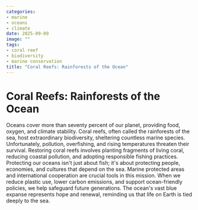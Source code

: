 ```yaml
---
categories:
- marine
- oceans
- climate
date: 2025-09-09
image: ""
tags:
- coral reef
- biodiversity
- marine conservation
title: "Coral Reefs: Rainforests of the Ocean"
---
```


# Coral Reefs: Rainforests of the Ocean

Oceans cover more than seventy percent of our planet, providing food,
oxygen, and climate stability. Coral reefs, often called the rainforests
of the sea, host extraordinary biodiversity, sheltering countless marine
species. Unfortunately, pollution, overfishing, and rising temperatures
threaten their survival. Restoring coral reefs involves planting
fragments of living coral, reducing coastal pollution, and adopting
responsible fishing practices. Protecting our oceans isn't just about
fish; it's about protecting people, economies, and cultures that depend
on the sea. Marine protected areas and international cooperation are
crucial tools in this mission. When we reduce plastic use, lower carbon
emissions, and support ocean-friendly policies, we help safeguard future
generations. The ocean's vast blue expanse represents hope and renewal,
reminding us that life on Earth is tied deeply to the sea.
